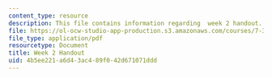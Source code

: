 ```yaml
---
content_type: resource
description: This file contains information regarding  week 2 handout.
file: https://ol-ocw-studio-app-production.s3.amazonaws.com/courses/7-342-how-to-build-an-animal-cell-fate-and-identity-in-development-and-disease-fall-2017/4b5ee221a6d43ac489f042d671071ddd_MIT7_342F17_Week_2_handout.pdf
file_type: application/pdf
resourcetype: Document
title: Week 2 Handout
uid: 4b5ee221-a6d4-3ac4-89f0-42d671071ddd
---
```

